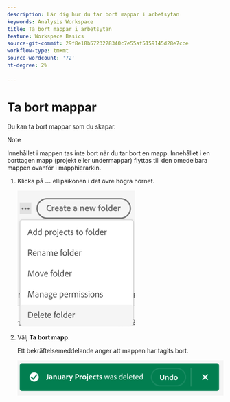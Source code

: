 ```yaml
---
description: Lär dig hur du tar bort mappar i arbetsytan
keywords: Analysis Workspace
title: Ta bort mappar i arbetsytan
feature: Workspace Basics
source-git-commit: 29f8e18b5723228340c7e55af5159145d28e7cce
workflow-type: tm+mt
source-wordcount: '72'
ht-degree: 2%

---
```



# Ta bort mappar

Du kan ta bort mappar som du skapar.

>[!NOTE]
>
>Innehållet i mappen tas inte bort när du tar bort en mapp. Innehållet i en borttagen mapp (projekt eller undermappar) flyttas till den omedelbara mappen ovanför i mapphierarkin.

1. Klicka på **...** ellipsikonen i det övre högra hörnet.

   ![](/help/analyze/analysis-workspace/build-workspace-project/assets/select-delete-folder.png)

1. Välj **Ta bort mapp**.

   Ett bekräftelsemeddelande anger att mappen har tagits bort.

   ![](/help/analyze/analysis-workspace/build-workspace-project/assets/deleted-folder.png)

